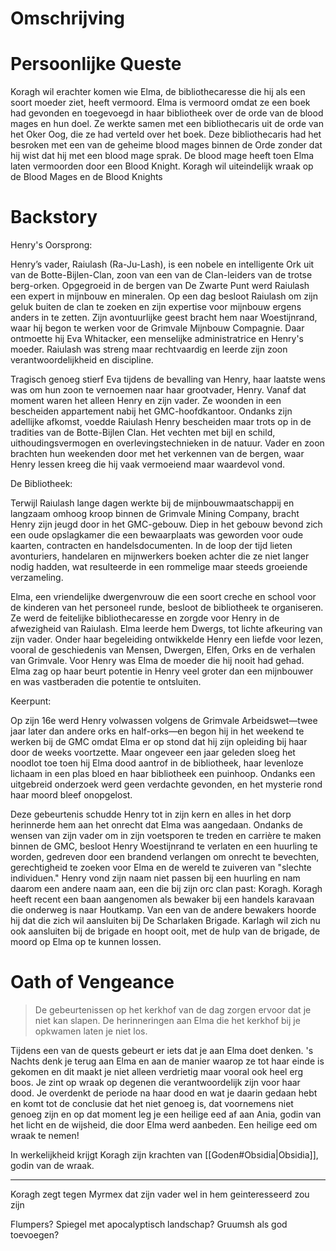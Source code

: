 # Omschrijving


# Persoonlijke Queste
Koragh wil erachter komen wie Elma, de bibliothecaresse die hij als een soort moeder ziet, heeft vermoord.
Elma is vermoord omdat ze een boek had gevonden en toegevoegd in haar bibliotheek over de orde van de blood mages en hun doel. Ze werkte samen met een bibliothecaris uit de orde van het Oker Oog, die ze had verteld over het boek. Deze bibliothecaris had het besroken met een van de geheime blood mages binnen de Orde zonder dat hij wist dat hij met een blood mage sprak. De blood mage heeft toen Elma laten vermoorden door een Blood Knight. Koragh wil uiteindelijk wraak op de Blood Mages en de Blood Knights

# Backstory
Henry's Oorsprong:

Henry’s vader, Raiulash (Ra-Ju-Lash), is een nobele en intelligente Ork uit van de Botte-Bijlen-Clan, zoon van een van de Clan-leiders van de trotse berg-orken. Opgegroeid in de bergen van De Zwarte Punt werd Raiulash een expert in mijnbouw en mineralen. Op een dag besloot Raiulash om zijn geluk buiten de clan te zoeken en zijn expertise voor mijnbouw ergens anders in te zetten. Zijn avontuurlijke geest bracht hem naar Woestijnrand, waar hij begon te werken voor de Grimvale Mijnbouw Compagnie. Daar ontmoette hij Eva Whitacker, een menselijke administratrice en Henry's moeder. Raiulash was streng maar rechtvaardig en leerde zijn zoon verantwoordelijkheid en discipline.

Tragisch genoeg stierf Eva tijdens de bevalling van Henry, haar laatste wens was om hun zoon te vernoemen naar haar grootvader, Henry. Vanaf dat moment waren het alleen Henry en zijn vader. Ze woonden in een bescheiden appartement nabij het GMC-hoofdkantoor. Ondanks zijn adellijke afkomst, voedde Raiulash Henry bescheiden maar trots op in de tradities van de Botte-Bijlen Clan. Het vechten met bijl en schild, uithoudingsvermogen en overlevingstechnieken in de natuur. Vader en zoon brachten hun weekenden door met het verkennen van de bergen, waar Henry lessen kreeg die hij vaak vermoeiend maar waardevol vond.

De Bibliotheek:

Terwijl Raiulash lange dagen werkte bij de mijnbouwmaatschappij en langzaam omhoog kroop binnen de Grimvale Mining Company, bracht Henry zijn jeugd door in het GMC-gebouw. Diep in het gebouw bevond zich een oude opslagkamer die een bewaarplaats was geworden voor oude kaarten, contracten en handelsdocumenten. In de loop der tijd lieten avonturiers, handelaren en mijnwerkers boeken achter die ze niet langer nodig hadden, wat resulteerde in een rommelige maar steeds groeiende verzameling.

Elma, een vriendelijke dwergenvrouw die een soort creche en school voor de kinderen van het personeel runde, besloot de bibliotheek te organiseren. Ze werd de feitelijke bibliothecaresse en zorgde voor Henry in de afwezigheid van Raiulash. Elma leerde hem Dwergs, tot lichte afkeuring van zijn vader. Onder haar begeleiding ontwikkelde Henry een liefde voor lezen, vooral de geschiedenis van Mensen, Dwergen, Elfen, Orks en de verhalen van Grimvale. Voor Henry was Elma de moeder die hij nooit had gehad. Elma zag op haar beurt potentie in Henry veel groter dan een mijnbouwer en was vastberaden die potentie te ontsluiten.

Keerpunt:

Op zijn 16e werd Henry volwassen volgens de Grimvale Arbeidswet—twee jaar later dan andere orks en half-orks—en begon hij in het weekend te werken bij de GMC omdat Elma er op stond dat hij zijn opleiding bij haar door de weeks voortzette. Maar ongeveer een jaar geleden sloeg het noodlot toe toen hij Elma dood aantrof in de bibliotheek, haar levenloze lichaam in een plas bloed en haar bibliotheek een puinhoop. Ondanks een uitgebreid onderzoek werd geen verdachte gevonden, en het mysterie rond haar moord bleef onopgelost.

Deze gebeurtenis schudde Henry tot in zijn kern en alles in het dorp herinnerde hem aan het onrecht dat Elma was aangedaan. Ondanks de wensen van zijn vader om in zijn voetsporen te treden en carrière te maken binnen de GMC, besloot Henry Woestijnrand te verlaten en een huurling te worden, gedreven door een brandend verlangen om onrecht te bevechten, gerechtigheid te zoeken voor Elma en de wereld te zuiveren van "slechte individuen." Henry vond zijn naam niet passen bij een huurling en nam daarom een andere naam aan, een die bij zijn orc clan past: Koragh. Koragh heeft recent een baan aangenomen als bewaker bij een handels karavaan die onderweg is naar Houtkamp. Van een van de andere bewakers hoorde hij dat die zich wil aansluiten bij De Scharlaken Brigade. Karlagh wil zich nu ook aansluiten bij de brigade en hoopt ooit, met de hulp van de brigade, de moord op Elma op te kunnen lossen.


# Oath of Vengeance

> De gebeurtenissen op het kerkhof van de dag zorgen ervoor dat je niet kan slapen. De herinneringen aan Elma die het kerkhof bij je opkwamen laten je niet los. 


Tijdens een van de quests gebeurt er iets dat je aan Elma doet denken. 's Nachts denk je terug aan Elma en aan de manier waarop ze tot haar einde is gekomen en dit maakt je niet alleen verdrietig maar vooral ook heel erg boos. Je zint op wraak op degenen die verantwoordelijk zijn voor haar dood. Je overdenkt de periode na haar dood en wat je daarin gedaan hebt en komt tot de conclusie dat het niet genoeg is, dat voornemens niet genoeg zijn en op dat moment leg je een heilige eed af aan Ania, godin van het licht en de wijsheid, die door Elma werd aanbeden. Een heilige eed om wraak te nemen! 

In werkelijkheid krijgt Koragh zijn krachten van [[Goden#Obsidia|Obsidia]], godin van de wraak.



---
Koragh zegt tegen Myrmex dat zijn vader wel in hem geinteresseerd zou zijn




Flumpers?
Spiegel met apocalyptisch landschap?
Gruumsh als god toevoegen?